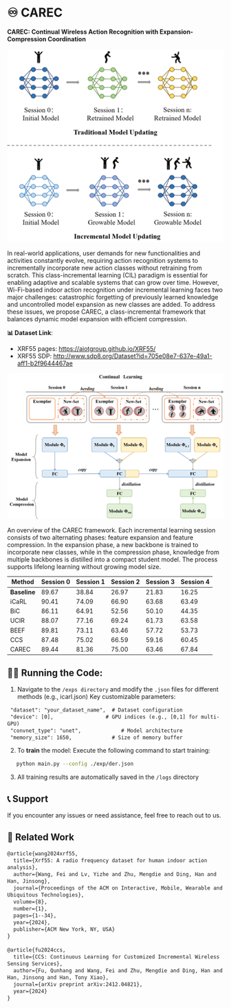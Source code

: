 # ♾️ CAREC 
**CAREC: Continual Wireless Action Recognition with Expansion-Compression Coordination**


<p align="center">
  <img src="figs/3-1.png" alt="image-20240719171906628" width="700px"/>
</p>


In real-world applications, user demands for new functionalities and activities constantly evolve, requiring action recognition systems to incrementally incorporate new action classes without retraining from scratch. This class-incremental learning (CIL) paradigm is essential for enabling adaptive and scalable systems that can grow over time. However, Wi-Fi-based indoor action recognition under incremental learning faces two major challenges: catastrophic forgetting of previously learned knowledge and uncontrolled model expansion as new classes are added. To address these issues, we propose CAREC, a class-incremental framework that balances dynamic model expansion with efficient compression.


**📊 Dataset Link**: 
-   XRF55 pages: https://aiotgroup.github.io/XRF55/
-   XRF55 SDP: http://www.sdp8.org/Dataset?id=705e08e7-637e-49a1-aff1-b2f9644467ae


<p align="center">
  <img src="figs/3-2.png" alt="image-20240719171906628" width="700px"/>
</p>
An overview of the CAREC framework. Each incremental learning session consists of two alternating phases: feature expansion and feature compression. In the expansion phase, a new backbone is trained to incorporate new classes, while in the compression phase, knowledge from multiple backbones is distilled into a compact student model. The process supports lifelong learning without growing model size.


| Method               | Session 0 | Session 1 | Session 2 | Session 3 | Session 4 |
|-----------------------|-----------|-----------|-----------|-----------|-----------|
| **Baseline**          | 89.67     | 38.84     | 26.97     | 21.83     | 16.25     |
| iCaRL            | 90.41     | 74.09     | 66.90     | 63.68     | 63.49     |
| BiC             | 86.11     | 64.91     | 52.56     | 50.10     | 44.35     |
| UCIR             | 88.07     | 77.16     | 69.24     | 61.73     | 63.58     |
| BEEF             | 89.81     | 73.11     | 63.46     | 57.72     | 53.73     |
| CCS             | 87.48     | 75.02     | 66.59     | 59.16     | 60.45     |
| CAREC  | 89.44     | 81.36     | 75.00     | 63.46     | 67.84     |



## 🏃‍♂️ Running the Code:

1. Navigate to the `/exps directory` and modify the `.json` files for different methods (e.g., icarl.json)
   Key customizable parameters:
 ```
  "dataset": "your_dataset_name",  # Dataset configuration
  "device": [0],                 # GPU indices (e.g., [0,1] for multi-GPU)
  "convnet_type": "unet",             # Model architecture
  "memory_size": 1650,             # Size of memory buffer
 ```
2. To **train** the model: Execute the following command to start training:
```bash
   python main.py --config ./exp/der.json
```
3. All training results are automatically saved in the `/logs` directory

## 📞 Support
If you encounter any issues or need assistance, feel free to reach out to us.


## 📖 Related Work
```
@article{wang2024xrf55,
  title={Xrf55: A radio frequency dataset for human indoor action analysis},
  author={Wang, Fei and Lv, Yizhe and Zhu, Mengdie and Ding, Han and Han, Jinsong},
  journal={Proceedings of the ACM on Interactive, Mobile, Wearable and Ubiquitous Technologies},
  volume={8},
  number={1},
  pages={1--34},
  year={2024},
  publisher={ACM New York, NY, USA}
}

@article{fu2024ccs,
  title={CCS: Continuous Learning for Customized Incremental Wireless Sensing Services},
  author={Fu, Qunhang and Wang, Fei and Zhu, Mengdie and Ding, Han and Han, Jinsong and Han, Tony Xiao},
  journal={arXiv preprint arXiv:2412.04821},
  year={2024}
}

```

